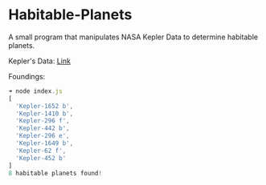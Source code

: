 # Habitable-Planets
A small program that manipulates NASA Kepler Data to determine habitable planets.


Kepler's Data: [Link](https://exoplanetarchive.ipac.caltech.edu/cgi-bin/TblView/nph-tblView?app=ExoTbls&config=cumulative)

Foundings: 

```javascript
➜ node index.js 
[
  'Kepler-1652 b',
  'Kepler-1410 b',
  'Kepler-296 f',
  'Kepler-442 b',
  'Kepler-296 e',
  'Kepler-1649 b',
  'Kepler-62 f',
  'Kepler-452 b'
]
8 habitable planets found!
```
